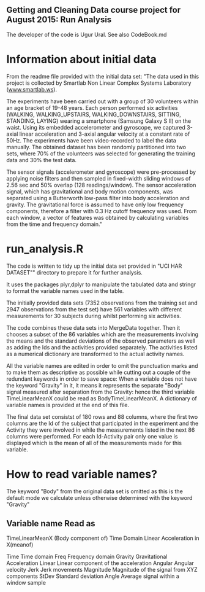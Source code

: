 ## Getting and Cleaning Data course project for August 2015: Run Analysis

The developer of the code is Ugur Ural. See also CodeBook.md

# Information about initial data

From the readme file provided with the initial data set:
"The data used in this project is collected by Smartlab Non Linear Complex Systems Laboratory (www.smartlab.ws).

The experiments have been carried out with a group of 30 volunteers within an age bracket of 19-48 years. Each person performed six activities (WALKING, WALKING_UPSTAIRS, WALKING_DOWNSTAIRS, SITTING, STANDING, LAYING) wearing a smartphone (Samsung Galaxy S II) on the waist. Using its embedded accelerometer and gyroscope, we captured 3-axial linear acceleration and 3-axial angular velocity at a constant rate of 50Hz. The experiments have been video-recorded to label the data manually. The obtained dataset has been randomly partitioned into two sets, where 70% of the volunteers was selected for generating the training data and 30% the test data. 

The sensor signals (accelerometer and gyroscope) were pre-processed by applying noise filters and then sampled in fixed-width sliding windows of 2.56 sec and 50% overlap (128 readings/window). The sensor acceleration signal, which has gravitational and body motion components, was separated using a Butterworth low-pass filter into body acceleration and gravity. The gravitational force is assumed to have only low frequency components, therefore a filter with 0.3 Hz cutoff frequency was used. From each window, a vector of features was obtained by calculating variables from the time and frequency domain."

# run_analysis.R
The code is written to tidy up the initial data set provided in
"UCI HAR DATASET"" directory to prepare it for further analysis.

It uses the packages plyr,dplyr to manipulate the tabulated data
and stringr to format the variable names used in the table.

The initially provided data sets (7352 observations from 
the training set and 2947 observations from the test set) 
have 561 variables with different measurements for 30 subjects
during whilst performing six activities. 

The code combines these data sets into MergeData together. Then
it chooses a subset of the 86 variables which are the measurements
involving the means and the standard deviations of the observed 
parameters as well as adding the Ids and the activities provided separately. The activities listed as a numerical dictionary are transformed to the actual activity names.

All the variable names are edited in order to omit the punctuation
marks and to make them as descriptive as possible while cutting out
a couple of the redundant keywords in order to save space: When
a variable does not have the keyword "Gravity" in it, it means
it represents the separate "Body" signal measured after separation
from the Gravity: hence the third variable TimeLinearMeanX could be read as BodyTimeLinearMeanX. A dictionary of variable names is provided at the end of this file.

The final data set consistst of 180 rows and 88 columns, where the first two columns are the Id of the subject that participated in the
experiment and the Activity they were involved in while the measurements listed in the next 86 columns were performed. For each Id-Activity pair only one value is displayed which is the mean of all of the measurements made for this variable.

# How to read variable names?
The keyword "Body" from the original data set is omitted as this is the
default mode we calculate unless otherwise determined with the keyword
"Gravity"

Variable name           Read as
----------------------------------------------------------------------------------
TimeLinearMeanX     (Body component of) Time Domain Linear Acceleration in X(meanof)

Time                Time domain
Freq                Frequency domain
Gravity             Gravitational Acceleration
Linear              Linear component of the acceleration
Angular             Angular velocity
Jerk                Jerk movements
Magnitude           Magnitude of the signal from XYZ components
StDev               Standard deviation
Angle               Average signal within a window sample














